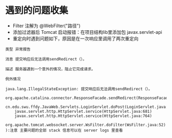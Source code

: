# 遇到的问题收集

- Filter 注解为 @WebFilter("路径")
- 添加过滤器后 Tomcat 启动报错：在项目结构lib里添加包 javax.servlet-api
- 重定向时遇到问题如下，原因是在一次响应里调用了两次重定向
```
类型 异常报告

消息 提交响应后无法调用sendRedirect（）。

描述 服务器遇到一个意外的情况，阻止它完成请求。

例外情况

java.lang.IllegalStateException: 提交响应后无法调用sendRedirect（）。
	org.apache.catalina.connector.ResponseFacade.sendRedirect(ResponseFacade.java:485)
	cn.edu.swu.ffdy.JavaWeb.Servlets.LoginServlet.doPost(LoginServlet.java:34)
	javax.servlet.http.HttpServlet.service(HttpServlet.java:681)
	javax.servlet.http.HttpServlet.service(HttpServlet.java:764)
	org.apache.tomcat.websocket.server.WsFilter.doFilter(WsFilter.java:52)
):注意 主要问题的全部 stack 信息可以在 server logs 里查看
```